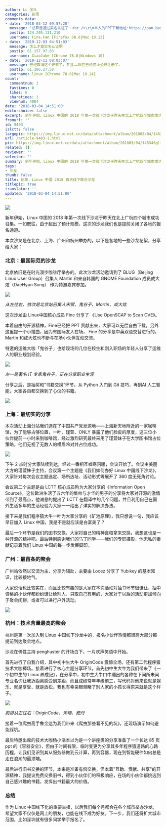 ```yaml
---
author: Lc 团队
categories: 新闻
comments_data:
- date: '2018-03-12 09:57:20'
  message: "总算是通过实名认证了：<br />\r\n本人的PPT下载地址:https://pan.baidu.com/s/1tNf8eGh3RuCpQEGpANnFcA&nbsp;&nbsp;密码:8ype"
  postip: 124.205.131.210
  username: Fine.Fan [Firefox 58.0|Mac 10.13]
- date: '2019-12-03 04:51:03'
  message: 怎么才能实名认证啊
  postip: 61.157.97.83
  username: XiaoJake [Chrome 78.0|Windows 10]
- date: '2019-12-11 08:03:07'
  message: 已经取消这个环节了，并且……现在已经停止公开注册了。
  postip: 61.186.27.58
  username: linux [Chrome 78.0|Mac 10.14]
count:
  commentnum: 3
  favtimes: 0
  likes: 0
  sharetimes: 1
  viewnum: 4084
date: '2018-03-04 14:51:00'
editorchoice: false
excerpt: 新年伊始，Linux 中国的 2018 年第一次线下沙龙于昨天在北上广杭四个城市成功召集。一如既往，由于超出了预计规模，这次的沙龙我们也是提前关闭了各地的报名通道。
fromurl: ''
id: 9403
islctt: false
largepic: https://img.linux.net.cn/data/attachment/album/201803/04/145346gltck1ljc9zckltj.jpg
url: /article-9403-1.html
pic: https://img.linux.net.cn/data/attachment/album/201803/04/145346gltck1ljc9zckltj.jpg.thumb.jpg
related: []
reviewer: ''
selector: ''
summary: 新年伊始，Linux 中国的 2018 年第一次线下沙龙于昨天在北上广杭四个城市成功召集。一如既往，由于超出了预计规模，这次的沙龙我们也是提前关闭了各地的报名通道。
tags:
- 沙龙
thumb: false
title: 纪事：Linux 中国 2018 首次线下联合沙龙
titlepic: true
translator: ''
updated: '2018-03-04 14:51:00'
---
```


![](/data/attachment/album/201803/04/145346gltck1ljc9zckltj.jpg)


新年伊始，Linux 中国的 2018 年第一次线下沙龙于昨天在北上广杭四个城市成功召集。一如既往，由于超出了预计规模，这次的沙龙我们也是提前关闭了各地的报名通道。


本次沙龙是在北京、上海、广州和杭州举办的，以下是各地的一些沙龙花絮，分享给大家：


### 北京：最国际范的沙龙


北京依旧是在时光漫步咖啡厅举办的。此次沙龙活动邀请到了 BLUG（Beijing Linux User Group）召集人 Martin 和来自韩国的 GNOME Foundation 成员成大炫（DaeHyun Sung） 作为特邀嘉宾参加。


![](/data/attachment/album/201803/04/141742gburu023ues2au2e.jpg)


*从左往右，依次是北京站召集人宋贺、鬼谷子、Martin、成大炫*


这次沙龙由 Linux中国核心成员 Fine 分享了 《Use OpenSCAP to Scan CVE》。


本着自由的开源精神，Fine已经把 PPT 贡献出来，大家可以无偿自由下载。另外这里提一个小插曲，因为有国际友人在场， Fine 的分享是中英双语交替进行的。Martin 和成大炫也不断与在场小伙伴互动交流。


特邀的运维大咖「鬼谷子」也给现场的几位在校生和刚入职场的年轻人分享了运维人的职业规划经验。


![](/data/attachment/album/201803/04/142258vwqqqyycc31hiw3e.jpg)


*左一是著名 IT 专家鬼谷子，正在分享职业生涯*


分享之后，是抽奖和“书籍交换”环节。从 Python 入门到 Git 技巧，再到AI 人工智能，大家各自都交换到了心仪的书籍。


![](/data/attachment/album/201803/04/142407m1tvu9ivvtdu4z9v.jpg)


### 上海：最切实的分享


本次活动上海分站我们选在了中国共产党发源地——上海新天地附近的一家咖啡馆，为了能够占够位置，一叶、瑾萱、ONLY 暴露了他们脸皮的厚度，这三位小伙伴提前一小时来到咖啡馆，经过激烈研究最终采用了瑾萱妹子在大学图书馆占位策略，他们无视了无数人的横眉冷对并占位成功。


![](/data/attachment/album/201803/04/143208eddn73n6505v3583.jpg)


下午 2 点时分大家陆续到达，经过一番相互嘘寒问暖，会议开始了。会议由美丽大方的瑾萱妹子主持，会议第一个主题是《我们如何办好 Linux 中国线下沙龙》，大家针对每次会议主题选定、场所选址、活动形式等展开了 360 度无死角讨论。


会议第二个主题是由 LCTT 核心成员昀为大家分享的《Information Open Source》，这位欧洲生活了五六年的集帅与才华的男子的分享将大家对开源的激情带到了最高点，他诚恳的提出了 LCTT 在翻译中的几个问题，并且利用自己在国外生活多年的生活经验为大家一一给出了详实的解决办法。


接下来是我们程序猿大牛一叶为大家分享的《矿池原理》，我只想说一句，我应该早日加入 Linux 中国，我是不是就应该是白富美了？


最后一个环节是我们的图书交换，大家将自己的精神食粮拿来交换，我想这也是一种开源的精神吧。最后特别感谢我们的马丁同学——我们的专职摄影，他无私的奉献记录着我们 Linux 中国的每一步发展脚印。


### 广州：最苗条的聚会


广州站依然以交流为主，分享为辅助，主要由 Locez 分享了 Yubikey 的基本知识，比较接地气。


大家说话也比较实在，而且比较有趣的是大家在本次活动对抽书环节很谦让，抽中资格的小伙伴都纷纷谦让给别人，只取自己有用的，大家对于以后的活动更加倾向于聚会闲聊，或者可以进行户外活动。


![](/data/attachment/album/201803/04/143521qzp6006fxuxvxfuj.jpg)


### 杭州：技术含量最高的聚会


杭州是第一次加入到 Linux 中国线下沙龙中的，报名小伙伴热情都很高大部分都提前到达聚会地点。


沙龙在佛性主持 penghuster 的开场白下，一片欢声笑语中开始。


首先进行了自我介绍，其中初中生大牛 OriginCode 震惊全场，还有第二代程序猿技术大咖捧场。接着进行了核心主题分享环节，首先初中生大牛为我们带来了《一个初中生的 Linux 养成记》，在分享中，初中生大牛口中蹦出的各种在下闻所未闻专业名词让我近距离感受到差距，而且成绩常年年级前三，写代码对他来说就是娱乐、就是享受、就是放松，我也有幸亲眼目睹了别人家的小孩长得原来就是这个样子。


![](/data/attachment/album/201803/04/144356a3eezuknkokcr9u8.jpg)


*前排从左往右：OriginCode、朱晴、茹丹*


接着一位爬虫高手鲁金达为我们带来《爬虫那些看不见的坑》，还现场演示如何避免踩坑。


最后特邀出席的技术大咖杨小浩本以为是一个讲座类的分享准备了一个长达 85 页 ppt 的《容器安全》，但由于时间有限，临时变更为分享其多年程序猿道路的心路历程，让我们见识到其从服务器做到云计算，再到容器，现在到智能硬件如何总是走在浪潮的最顶端。


最后进行旧书交换的环节，本来是准备有偿交换，但本着"互助、贡献、共享"的开源精神，我提议免费交换旧书，得到小伙伴们的积极响应，在场的小伙伴都挑选到自己感兴趣的书籍，发挥出书籍最大的价值。


### 总结


作为 Linux 中国线下化的重要举措，以后我们每个月都会在各个城市举办沙龙，希望大家不仅仅是网上的朋友，也能在线下成为好友。下一步，我们还将扩大城市范围，比如深圳就有很多同学举手报名了。